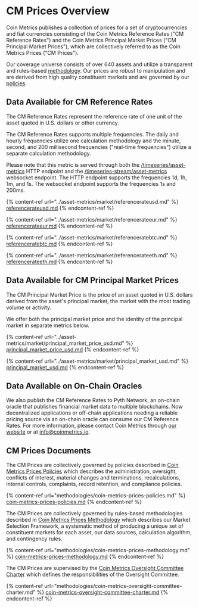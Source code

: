 # CM Prices Overview

Coin Metrics publishes a collection of prices for a set of cryptocurrencies and fiat currencies consisting of the Coin Metrics Reference Rates ("CM Reference Rates") and the Coin Metrics Principal Market Prices ("CM Principal Market Prices"), which are collectively referred to as the Coin Metrics Prices ("CM Prices").

Our coverage universe consists of over 640 assets and utilize a transparent and rules-based [methodology](methodologies/coin-metrics-prices-methodology.md). Our prices are robust to manipulation and are derived from high quality constituent markets and are governed by our [policies](methodologies/coin-metrics-prices-policies.md).

## Data Available for CM Reference Rates

The CM Reference Rates represent the reference rate of one unit of the asset quoted in U.S. dollars or other currency.

The CM Reference Rates supports multiple frequencies. The daily and hourly frequencies utilize one calculation methodology and the minute, second, and 200 millisecond frequencies ("real-time frequencies") utilize a separate calculation methodology.

Please note that this metric is served through both the [/timeseries/asset-metrics](https://docs.coinmetrics.io/api/v4#operation/getTimeseriesAssetMetrics) HTTP endpoint and the [/timeseries-stream/asset-metrics](https://docs.coinmetrics.io/api/v4#operation/getTimeseriesStreamAssetMetrics) websocket endpoint. The HTTP endpoint supports the frequencies 1d, 1h, 1m, and 1s. The websocket endpoint supports the frequencies 1s and 200ms.

{% content-ref url="../asset-metrics/market/referencerateusd.md" %}
[referencerateusd.md](../asset-metrics/market/referencerateusd.md)
{% endcontent-ref %}

{% content-ref url="../asset-metrics/market/referencerateeur.md" %}
[referencerateeur.md](../asset-metrics/market/referencerateeur.md)
{% endcontent-ref %}

{% content-ref url="../asset-metrics/market/referenceratebtc.md" %}
[referenceratebtc.md](../asset-metrics/market/referenceratebtc.md)
{% endcontent-ref %}

{% content-ref url="../asset-metrics/market/referencerateeth.md" %}
[referencerateeth.md](../asset-metrics/market/referencerateeth.md)
{% endcontent-ref %}

## Data Available for CM Principal Market Prices

The CM Principal Market Price is the price of an asset quoted in U.S. dollars derived from the asset's principal market, the market with the most trading volume or activity.

We offer both the principal market price and the identity of the principal market in separate metrics below.

{% content-ref url="../asset-metrics/market/principal_market_price_usd.md" %}
[principal\_market\_price\_usd.md](../asset-metrics/market/principal\_market\_price\_usd.md)
{% endcontent-ref %}

{% content-ref url="../asset-metrics/market/principal_market_usd.md" %}
[principal\_market\_usd.md](../asset-metrics/market/principal\_market\_usd.md)
{% endcontent-ref %}

## Data Available on On-Chain Oracles

We also publish the CM Reference Rates to Pyth Network, an on-chain oracle that publishes financial market data to multiple blockchains. Now decentralized applications or off-chain applications needing a reliable pricing source via an on-chain oracle can consume our CM Reference Rates. For more information, please contact Coin Metrics through [our website](https://coinmetrics.io/contact/) or at [info@coinmetrics.io](mailto:info@coinmetrics.io).

## CM Prices Documents

The CM Prices are collectively governed by policies described in [Coin Metrics Prices Policies](https://docs.coinmetrics.io/market-data/methodologies/coin-metrics-prices-policies) which describes the administration, oversight, conflicts of interest, material changes and terminations, recalculations, internal controls, complaints, record retention, and compliance policies.

{% content-ref url="methodologies/coin-metrics-prices-policies.md" %}
[coin-metrics-prices-policies.md](methodologies/coin-metrics-prices-policies.md)
{% endcontent-ref %}

The CM Prices are collectively governed by rules-based methodologies described in [Coin Metrics Prices Methodology](https://docs.coinmetrics.io/market-data/methodologies/coin-metrics-prices-methodology) which describes our Market Selection Framework, a systematic method of producing a unique set of constituent markets for each asset, our data sources, calculation algorithm, and contingency rules.

{% content-ref url="methodologies/coin-metrics-prices-methodology.md" %}
[coin-metrics-prices-methodology.md](methodologies/coin-metrics-prices-methodology.md)
{% endcontent-ref %}

The CM Prices are supervised by the [Coin Metrics Oversight Committee Charter](methodologies/coin-metrics-oversight-committee-charter.md) which defines the responsibilities of the Oversight Committee.

{% content-ref url="methodologies/coin-metrics-oversight-committee-charter.md" %}
[coin-metrics-oversight-committee-charter.md](methodologies/coin-metrics-oversight-committee-charter.md)
{% endcontent-ref %}
